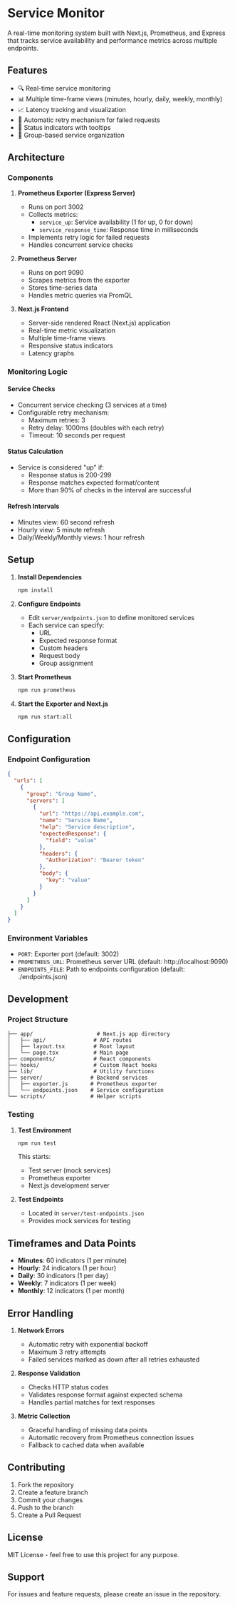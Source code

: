 # Service Monitor

A real-time monitoring system built with Next.js, Prometheus, and Express that tracks service availability and performance metrics across multiple endpoints.

## Features

- 🔍 Real-time service monitoring
- 📊 Multiple time-frame views (minutes, hourly, daily, weekly, monthly)
- 📈 Latency tracking and visualization
- 🔄 Automatic retry mechanism for failed requests
- 🚦 Status indicators with tooltips
- 🎯 Group-based service organization

## Architecture

### Components

1. **Prometheus Exporter (Express Server)**
   - Runs on port 3002
   - Collects metrics:
     - `service_up`: Service availability (1 for up, 0 for down)
     - `service_response_time`: Response time in milliseconds
   - Implements retry logic for failed requests
   - Handles concurrent service checks

2. **Prometheus Server**
   - Runs on port 9090
   - Scrapes metrics from the exporter
   - Stores time-series data
   - Handles metric queries via PromQL

3. **Next.js Frontend**
   - Server-side rendered React (Next.js) application
   - Real-time metric visualization
   - Multiple time-frame views
   - Responsive status indicators
   - Latency graphs

### Monitoring Logic

#### Service Checks
- Concurrent service checking (3 services at a time)
- Configurable retry mechanism:
  - Maximum retries: 3
  - Retry delay: 1000ms (doubles with each retry)
  - Timeout: 10 seconds per request

#### Status Calculation
- Service is considered "up" if:
  - Response status is 200-299
  - Response matches expected format/content
  - More than 90% of checks in the interval are successful

#### Refresh Intervals
- Minutes view: 60 second refresh
- Hourly view: 5 minute refresh
- Daily/Weekly/Monthly views: 1 hour refresh

## Setup

1. **Install Dependencies**
   ```bash
   npm install
   ```

2. **Configure Endpoints**
   - Edit `server/endpoints.json` to define monitored services
   - Each service can specify:
     - URL
     - Expected response format
     - Custom headers
     - Request body
     - Group assignment

3. **Start Prometheus**
   ```bash
   npm run prometheus 
   ```

4. **Start the Exporter and Next.js**
   ```bash
   npm run start:all
   ```

## Configuration

### Endpoint Configuration

```json
{
  "urls": [
    {
      "group": "Group Name",
      "servers": [
        {
          "url": "https://api.example.com",
          "name": "Service Name",
          "help": "Service description",
          "expectedResponse": {
            "field": "value"
          },
          "headers": {
            "Authorization": "Bearer token"
          },
          "body": {
            "key": "value"
          }
        }
      ]
    }
  ]
}
```

### Environment Variables

- `PORT`: Exporter port (default: 3002)
- `PROMETHEUS_URL`: Prometheus server URL (default: http://localhost:9090)
- `ENDPOINTS_FILE`: Path to endpoints configuration (default: ./endpoints.json)

## Development

### Project Structure

```
├── app/                    # Next.js app directory
│   ├── api/               # API routes
│   ├── layout.tsx         # Root layout
│   └── page.tsx           # Main page
├── components/            # React components
├── hooks/                 # Custom React hooks
├── lib/                   # Utility functions
├── server/               # Backend services
│   ├── exporter.js       # Prometheus exporter
│   └── endpoints.json    # Service configuration
└── scripts/              # Helper scripts
```

### Testing

1. **Test Environment**
   ```bash
   npm run test
   ```
   This starts:
   - Test server (mock services)
   - Prometheus exporter
   - Next.js development server

2. **Test Endpoints**
   - Located in `server/test-endpoints.json`
   - Provides mock services for testing

## Timeframes and Data Points

- **Minutes**: 60 indicators (1 per minute)
- **Hourly**: 24 indicators (1 per hour)
- **Daily**: 30 indicators (1 per day)
- **Weekly**: 7 indicators (1 per week)
- **Monthly**: 12 indicators (1 per month)

## Error Handling

1. **Network Errors**
   - Automatic retry with exponential backoff
   - Maximum 3 retry attempts
   - Failed services marked as down after all retries exhausted

2. **Response Validation**
   - Checks HTTP status codes
   - Validates response format against expected schema
   - Handles partial matches for text responses

3. **Metric Collection**
   - Graceful handling of missing data points
   - Automatic recovery from Prometheus connection issues
   - Fallback to cached data when available

## Contributing

1. Fork the repository
2. Create a feature branch
3. Commit your changes
4. Push to the branch
5. Create a Pull Request

## License

MIT License - feel free to use this project for any purpose.

## Support

For issues and feature requests, please create an issue in the repository.